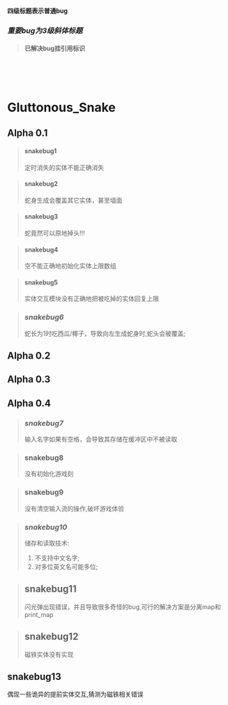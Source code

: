 #### 四级标题表示普通bug
### *重要bug为3级斜体标题*
>#### 已解决bug挂引用标识
<br><br><br>


# Gluttonous_Snake   
## Alpha 0.1

>#### snakebug1  
>定时消失的实体不能正确消失

>#### snakebug2  
>蛇身生成会覆盖其它实体，甚至墙面

>#### snakebug3  
>蛇竟然可以原地掉头!!!

>#### snakebug4  
>空不能正确地初始化实体上限数组

>#### snakebug5  
>实体交互模块没有正确地把被吃掉的实体回复上限


>### *snakebug6*  
>蛇长为1时吃西瓜/椰子，导致向左生成蛇身时,蛇头会被覆盖;

## Alpha 0.2

## Alpha 0.3

## Alpha 0.4

>### *snakebug7*
>输入名字如果有空格，会导致其存储在缓冲区中不被读取

>### snakebug8
>没有初始化游戏刻

>### snakebug9
>没有清空输入流的操作,破坏游戏体验

>### *snakebug10*
>储存和读取技术:
>1. 不支持中文名字;
>2. 对多位英文名可能多位;

>## snakebug11
>闪光弹出现错误，并且导致很多奇怪的bug,可行的解决方案是分离map和print_map

>## snakebug12
>磁铁实体没有实现

## snakebug13
偶现一些诡异的提前实体交互,猜测为磁铁相关错误


